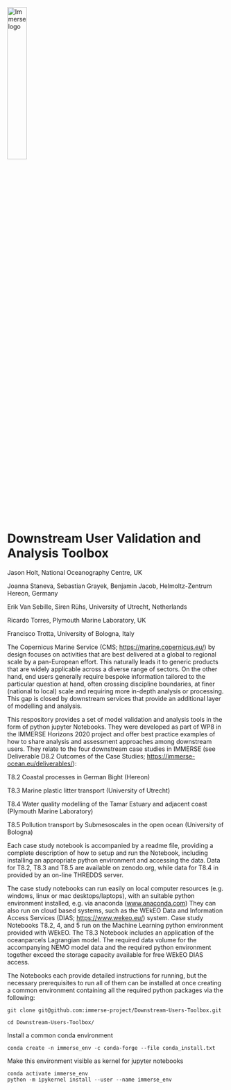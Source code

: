 
<div class="row">
  <div class="column">
   <img src="https://immerse-ocean.eu/img/headers/immerse-header-logo.png"
     alt="Immerse logo"
     style="width:30%" />
  </div>

# Downstream User Validation and Analysis Toolbox
Jason Holt, National Oceanography Centre, UK

Joanna Staneva, Sebastian Grayek, Benjamin Jacob, Helmoltz-Zentrum Hereon, Germany

Erik Van Sebille, Siren Rühs, University of Utrecht, Netherlands

Ricardo Torres, Plymouth Marine Laboratory, UK

Francisco Trotta, University of Bologna, Italy

The Copernicus Marine Service (CMS; https://marine.copernicus.eu/) by design focuses on activities that are best delivered at a global to regional scale by a pan-European effort. This naturally leads it to generic products that are widely applicable across a diverse range of sectors. On the other hand, end users generally require bespoke information tailored to the particular question at hand, often crossing discipline boundaries, at finer (national to local) scale and requiring more in-depth analysis or processing. This gap is closed by downstream services that provide an additional layer of modelling and analysis. 


This respository provides a set of model validation and analysis tools in the form of python jupyter Notebooks.
They were developed as part of WP8 in the IMMERSE Horizons 2020 project and offer best practice examples of how to
share analysis and assessment approaches among downstream users. They relate to the four downstream case studies in IMMERSE (see Deliverable D8.2 Outcomes of the Case Studies; https://immerse-ocean.eu/deliverables/):

T8.2 Coastal processes in German Bight (Hereon) 

T8.3 Marine plastic litter transport (University of Utrecht)

T8.4 Water quality modelling of the Tamar Estuary and adjacent coast (Plymouth Marine Laboratory)

T8.5 Pollution transport by Submesoscales in the open ocean (University of Bologna)

Each case study notebook is accompanied by a readme file, providing a complete description of how to setup and run the Notebook,
including installing an appropriate python environment and accessing the data. Data for T8.2, T8.3 and T8.5 are available on zenodo.org, while data for T8.4 in provided by an on-line THREDDS server. 

The case study notebooks can run easily on local computer resources (e.g. windows, linux or mac desktops/laptops), with an suitable python environment installed, e.g. via anaconda (www.anaconda.com) They can also run on cloud based systems, such as the WEkEO Data and Information Access Services (DIAS; https://www.wekeo.eu/) system. Case study Notebooks T8.2, 4, and 5 run on the Machine Learning python environment provided with WEkEO. The T8.3 Notebook includes an application of the oceanparcels Lagrangian model. The required data volume for the accompanying NEMO model data and the required python environment together exceed the storage capacity available for free WEkEO DIAS access.

The Notebooks each provide detailed instructions for running, but the necessary prerequisites to run all of them can 
be installed at once creating a common environment containing all the required python packages via the following:

```
git clone git@github.com:immerse-project/Downstream-Users-Toolbox.git

cd Downstream-Users-Toolbox/
```
Install a common conda environment
```
conda create -n immerse_env -c conda-forge --file conda_install.txt
```
Make this environment visible as kernel for jupyter notebooks
```
conda activate immerse_env
python -m ipykernel install --user --name immerse_env 

```




